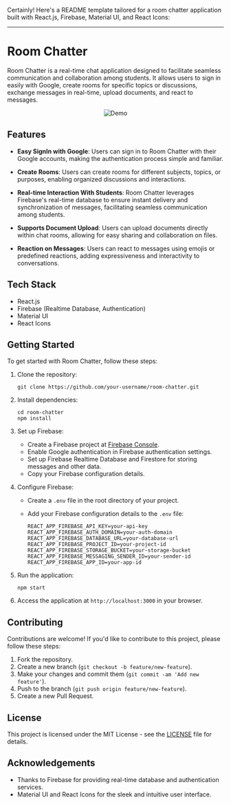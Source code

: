 Certainly! Here's a README template tailored for a room chatter application built with React.js, Firebase, Material UI, and React Icons:

---

# Room Chatter

Room Chatter is a real-time chat application designed to facilitate seamless communication and collaboration among students. It allows users to sign in easily with Google, create rooms for specific topics or discussions, exchange messages in real-time, upload documents, and react to messages.

<div align="center">
  <img alt="Demo" src="./Assets/venues.gif" />
</div>

## Features

- **Easy SignIn with Google**: Users can sign in to Room Chatter with their Google accounts, making the authentication process simple and familiar.
  
- **Create Rooms**: Users can create rooms for different subjects, topics, or purposes, enabling organized discussions and interactions.
  
- **Real-time Interaction With Students**: Room Chatter leverages Firebase's real-time database to ensure instant delivery and synchronization of messages, facilitating seamless communication among students.
  
- **Supports Document Upload**: Users can upload documents directly within chat rooms, allowing for easy sharing and collaboration on files.
  
- **Reaction on Messages**: Users can react to messages using emojis or predefined reactions, adding expressiveness and interactivity to conversations.

## Tech Stack

- React.js
- Firebase (Realtime Database, Authentication)
- Material UI
- React Icons

## Getting Started

To get started with Room Chatter, follow these steps:

1. Clone the repository:

   ```
   git clone https://github.com/your-username/room-chatter.git
   ```

2. Install dependencies:

   ```
   cd room-chatter
   npm install
   ```

3. Set up Firebase:

   - Create a Firebase project at [Firebase Console](https://console.firebase.google.com/).
   - Enable Google authentication in Firebase authentication settings.
   - Set up Firebase Realtime Database and Firestore for storing messages and other data.
   - Copy your Firebase configuration details.

4. Configure Firebase:

   - Create a `.env` file in the root directory of your project.
   - Add your Firebase configuration details to the `.env` file:

     ```
     REACT_APP_FIREBASE_API_KEY=your-api-key
     REACT_APP_FIREBASE_AUTH_DOMAIN=your-auth-domain
     REACT_APP_FIREBASE_DATABASE_URL=your-database-url
     REACT_APP_FIREBASE_PROJECT_ID=your-project-id
     REACT_APP_FIREBASE_STORAGE_BUCKET=your-storage-bucket
     REACT_APP_FIREBASE_MESSAGING_SENDER_ID=your-sender-id
     REACT_APP_FIREBASE_APP_ID=your-app-id
     ```

5. Run the application:

   ```
   npm start
   ```

6. Access the application at `http://localhost:3000` in your browser.

## Contributing

Contributions are welcome! If you'd like to contribute to this project, please follow these steps:

1. Fork the repository.
2. Create a new branch (`git checkout -b feature/new-feature`).
3. Make your changes and commit them (`git commit -am 'Add new feature'`).
4. Push to the branch (`git push origin feature/new-feature`).
5. Create a new Pull Request.

## License

This project is licensed under the MIT License - see the [LICENSE](LICENSE) file for details.

## Acknowledgements

- Thanks to Firebase for providing real-time database and authentication services.
- Material UI and React Icons for the sleek and intuitive user interface.
